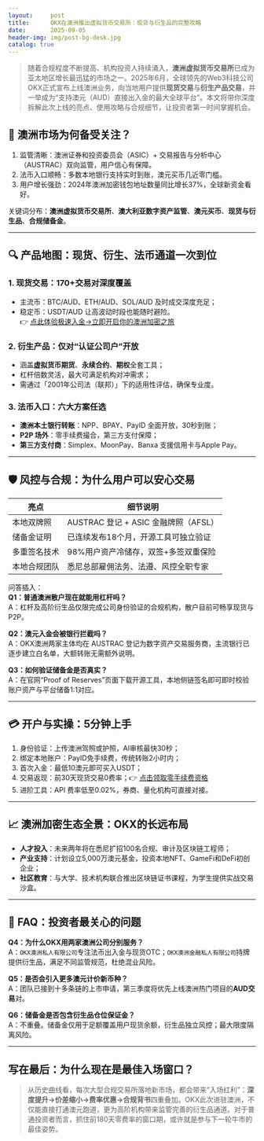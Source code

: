 ```yaml
---
layout:     post
title:      OKX在澳洲推出虚拟货币交易所：现货与衍生品的完整攻略
date:       2025-09-05
header-img: img/post-bg-desk.jpg
catalog: true
---
```


> 随着合规程度不断提高、机构投资人持续涌入，**澳洲虚拟货币交易所**已成为亚太地区增长最迅猛的市场之一。2025年6月，全球领先的Web3科技公司OKX正式宣布上线澳洲业务，向当地用户提供**现货交易**与**衍生产品交易**，并一举成为“支持澳元（AUD）直接出入金的最大全球平台”。本文将带你深度拆解此次上线的亮点、使用攻略与合规细节，让投资者第一时间掌握机会。

## 📌 澳洲市场为何备受关注？

1. 监管清晰：澳洲证券和投资委员会（ASIC）+ 交易报告与分析中心（AUSTRAC）双向监管，用户信心有保障。  
2. 法币入口顺畅：多数本地银行支持实时到账，澳元买币几近零门槛。  
3. 用户增长强劲：2024年澳洲加密钱包地址数量同比增长37%，全球新资金看好。

关键词分布：**澳洲虚拟货币交易所**、**澳大利亚数字资产监管**、**澳元买币**、**现货与衍生品**、**合规储备金**。

---

## 🔍 产品地图：现货、衍生、法币通道一次到位

### 1. 现货交易：170+交易对深度覆盖
- 主流币：BTC/AUD、ETH/AUD、SOL/AUD 及时成交深度充足；  
- 稳定币：USDT/AUD 让高波动时段也能随时避险。  
👉 [点此体验极速入金→立即开启你的澳洲加密之旅](https://okxdog.com/)  

### 2. 衍生产品：仅对“认证公司户”开放
- 涵盖**虚拟货币期货**、**永续合约**、**期权**全套工具；  
- 杠杆倍数灵活，最大可满足机构对冲需求；  
- 需通过「2001年公司法（联邦）」下的适用性评估，确保专业度。

### 3. 法币入口：六大方案任选
- **澳洲本土银行转账**：NPP、BPAY、PayID 全面开放，30秒到账；  
- **P2P 场外**：零手续费撮合，第三方支付保障；  
- **第三方支付商**：Simplex、MoonPay、Banxa 支援信用卡与Apple Pay。

---

## 🛡️ 风控与合规：为什么用户可以安心交易

| 亮点                | 细节说明                                |
|---------------------|------------------------------------------|
| 本地双牌照          | AUSTRAC 登记 + ASIC 金融牌照（AFSL）    |
| 储备金证明          | 已连续发布18个月，开源工具可独立验证     |
| 多重签名技术        | 98%用户资产冷储存，双签+多签双重保险    |
| 本地合规团队        | 悉尼总部雇佣法务、法遵、风控全职专家     |

问答插入：  
**Q1：普通澳洲散户现在就能用杠杆吗？**  
A：杠杆及高阶衍生品仅限完成公司身份验证的合规机构，散户目前可畅享现货与P2P。  

**Q2：澳元入金会被银行拦截吗？**  
A：OKX澳洲两家主体均在 AUSTRAC 登记为数字资产交易服务商，主流银行已逐步建立白名单，大额转账无需额外说明。  

**Q3：如何验证储备金是否真实？**  
A：在官网“Proof of Reserves”页面下载开源工具，本地侧链签名即可即时校验账户资产与平台储备1:1对应。

---

## 💳 开户与实操：5分钟上手

1. 身份验证：上传澳洲驾照或护照，AI审核最快30秒；  
2. 绑定本地账户：PayID免手续费，传统转账2小时内；  
3. 首次入金：最低10澳元即可买入USDT；  
4. 交易返现：前30天现货交易0费率；👉 [点击领取零手续费资格](https://okxdog.com/)  
5. 进阶工具：API 费率低至0.02%，券商、量化机构可直接对接。

---

## 📈 澳洲加密生态全景：OKX的长远布局

- **人才投入**：未来两年将在悉尼扩招100名合规、审计及区块链工程师；  
- **产业支持**：计划设立5,000万澳元基金，投资本地NFT、GameFi和DeFi初创企业；  
- **社区教育**：与大学、技术机构联合推出区块链证书课程，为学生提供实战交易沙盒。

---

## 🔎 FAQ：投资者最关心的问题

**Q4：为什么OKX用两家澳洲公司分别服务？**  
A：`OKX澳洲私人有限公司`专注法币出入金与现货OTC；`OKX澳洲金融私人有限公司`持牌提供衍生品，满足不同监管规范，杜绝混业风险。

**Q5：是否会引入更多澳元计价新币种？**  
A：团队已接到十多条链的上市申请，第三季度将优先上线澳洲热门项目的**AUD交易**对。

**Q6：储备金是否包含衍生品仓位保证金？**  
A：不重叠。储备金仅用于足额覆盖用户现货余额，衍生品独立风控；最大限度隔离风险。

---

## 写在最后：为什么现在是最佳入场窗口？

> 从历史曲线看，每次大型合规交易所落地新市场，都会带来“入场红利”：**深度提升→价差缩小→费率优惠→合规背书**四重叠加。OKX此次进驻澳洲，不仅能直接打通澳元跑道，更为高阶机构带来监管完善的衍生品通道。对于普通投资者而言，抓住前180天零费率的窗口期，或许就是参与下一轮牛市的最佳姿势。